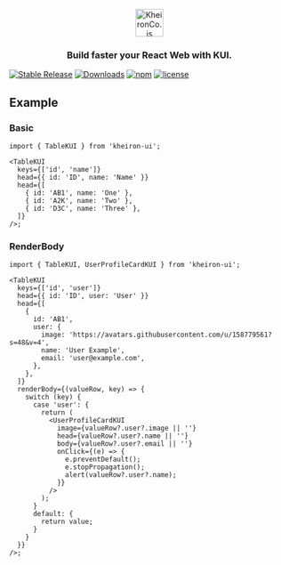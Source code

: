 <p align="center">
  <img src="https://avatars.githubusercontent.com/u/158779561?s=48&v=4" width="50" height="50" alt="KheironCo.js" />
</p>

<h3 align="center">
  Build faster your React Web with KUI.
</h3>

[![Stable Release](https://img.shields.io/npm/v/kheiron-ui.svg)](https://npm.im/kheiron-ui)
[![Downloads](https://img.shields.io/npm/dm/kheiron-ui.svg)](https://www.npmjs.com/package/kheiron-ui)
[![npm](https://img.shields.io/npm/dt/kheiron-ui.svg)](https://www.npmjs.com/package/kheiron-ui)
[![license](https://badgen.now.sh/badge/license/MIT)](./LICENSE)

<!-- [![Discord](https://img.shields.io/discord/769256827007139912.svg?style=flat-square)](https://discord.gg/pJSg287) -->
<!-- [![Blazing Fast](https://badgen.now.sh/badge/speed/blazing%20%F0%9F%94%A5/green)](https://npm.im/kheiron-ui)
[![gzip size](http://img.badgesize.io/https://unpkg.com/formik@latest/dist/formik.esm.js?compression=gzip)](https://unpkg.com/formik@latest/dist/formik.esm.js) -->

## Example

### Basic

```tsx
import { TableKUI } from 'kheiron-ui';

<TableKUI
  keys={['id', 'name']}
  head={{ id: 'ID', name: 'Name' }}
  head={[
    { id: 'AB1', name: 'One' },
    { id: 'A2K', name: 'Two' },
    { id: 'D3C', name: 'Three' },
  ]}
/>;
```

### RenderBody

```tsx
import { TableKUI, UserProfileCardKUI } from 'kheiron-ui';

<TableKUI
  keys={['id', 'user']}
  head={{ id: 'ID', user: 'User' }}
  head={[
    {
      id: 'AB1',
      user: {
        image: 'https://avatars.githubusercontent.com/u/158779561?s=48&v=4',
        name: 'User Example',
        email: 'user@example.com',
      },
    },
  ]}
  renderBody={(valueRow, key) => {
    switch (key) {
      case 'user': {
        return (
          <UserProfileCardKUI
            image={valueRow?.user?.image || ''}
            head={valueRow?.user?.name || ''}
            body={valueRow?.user?.email || ''}
            onClick={(e) => {
              e.preventDefault();
              e.stopPropagation();
              alert(valueRow?.user?.name);
            }}
          />
        );
      }
      default: {
        return value;
      }
    }
  }}
/>;
```
